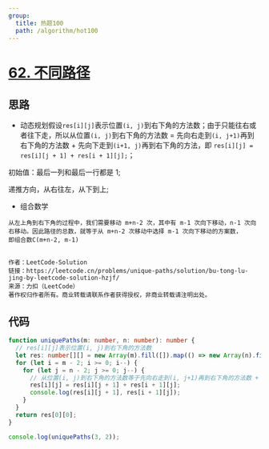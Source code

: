 ```yaml
---
group:
  title: 热题100
  path: /algorithm/hot100
---
```


# [62. 不同路径](https://leetcode.cn/problems/unique-paths/)

## 思路

- 动态规划假设`res[i][j]`表示位置`(i, j)`到右下角的方法数；由于只能往右或者往下走，所以从位置`(i, j)`到右下角的方法数 = 先向右走到`(i, j+1)`再到右下角的方法数 + 先向下走到`(i+1, j)`再到右下角的方法，即 `res[i][j] = res[i][j + 1] + res[i + 1][j];`；

初始值：最后一列和最后一行都是 1;

递推方向，从右往左，从下到上;

- 组合数学

```text
从左上角到右下角的过程中，我们需要移动 m+n-2 次，其中有 m-1 次向下移动，n-1 次向右移动。因此路径的总数，就等于从 m+n-2 次移动中选择 m-1 次向下移动的方案数，
即组合数C(m+n-2, m-1)


作者：LeetCode-Solution
链接：https://leetcode.cn/problems/unique-paths/solution/bu-tong-lu-jing-by-leetcode-solution-hzjf/
来源：力扣（LeetCode）
著作权归作者所有。商业转载请联系作者获得授权，非商业转载请注明出处。
```

## 代码

```typescript
function uniquePaths(m: number, n: number): number {
  // res[i][j]表示位置(i, j)到右下角的方法数
  let res: number[][] = new Array(m).fill([]).map(() => new Array(n).fill(1));
  for (let i = m - 2; i >= 0; i--) {
    for (let j = n - 2; j >= 0; j--) {
      // 从位置(i, j)到右下角的方法数等于先向右走到(i, j+1)再到右下角的方法数 + 先向下走到(i+1, j)再到右下角的方法数
      res[i][j] = res[i][j + 1] + res[i + 1][j];
      console.log(res[i][j + 1], res[i + 1][j]);
    }
  }
  return res[0][0];
}

console.log(uniquePaths(3, 2));
```
